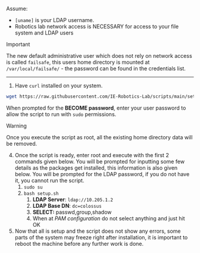 Assume:
- `[uname]` is your LDAP username.
- Robotics lab network access is NECESSARY for access to your file system and LDAP users

> [!IMPORTANT]
> The new default administrative user which does not rely on network access is called `failsafe`, this users home directory is mounted at `/var/local/failsafe/` - the password can be found in the credentials list.

---

1. Have `curl` installed on your system.

```bash
wget https://raw.githubusercontent.com/IE-Robotics-Lab/scripts/main/setup/setup.sh -O setup.sh && chmod +x setup.sh && sudo ./setup.sh
```

When prompted for the **BECOME password**, enter your user password to allow the script to run with `sudo` permissions.

> [!WARNING]
> Once you execute the script as root, all the existing home directory data will be removed.

4. Once the script is ready, enter root and execute with the first 2 commands given below. You will be prompted for inputting some few details as the packages get installed, this information is also given below. You will be prompted for the LDAP password, if you do not have it, you cannot run the script.
	1. `sudo su`
	2. `bash setup.sh`
		1. **LDAP Server**: `ldap://10.205.1.2`
		2. **LDAP Base DN**: `dc=colossus`
		3. **SELECT:** passwd,group,shadow
		4. When at _PAM configuration_ do not select anything and just hit OK
5. Now that all is setup and the script does not show any errors, some parts of the system may freeze right after installation, it is important to reboot the machine before any further work is done.
